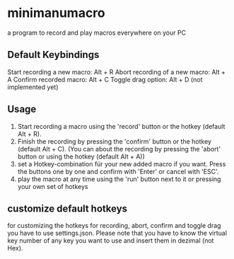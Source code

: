 # minimanumacro
a program to record and play macros everywhere on your PC

## Default Keybindings
Start recording a new macro: Alt + R
Abort recording of a new macro: Alt + A
Confirm recorded macro: Alt + C
Toggle drag option: Alt + D (not implemented yet)

## Usage
1. Start recording a macro using the 'record' button or the hotkey (default Alt + R).
2. Finish the recording by pressing the 'confirm' button or the hotkey (default Alt + C).
(You can about the recording by pressing the 'abort' button or using the hotkey (default Alt + A))
3. set a Hotkey-combination für your new added macro if you want. 
Press the buttons one by one and confirm with 'Enter' or cancel with 'ESC'.
4. play the macro at any time using the 'run' button next to it or pressing your own set of hotkeys

## customize default hotkeys
for customizing the hotkeys for recording, abort, confirm and toggle drag you have to use settings.json.
Please note that you have to know the virtual key number of any key you want to use and insert them in dezimal (not Hex).